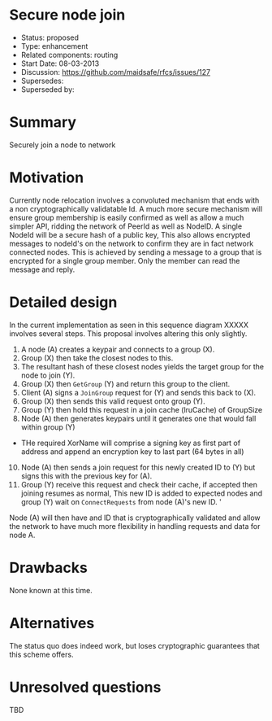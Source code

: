 # Secure node join

- Status: proposed
- Type: enhancement
- Related components: routing
- Start Date: 08-03-2013
- Discussion: https://github.com/maidsafe/rfcs/issues/127
- Supersedes:
- Superseded by:

# Summary

Securely join a node to network

# Motivation

Currently node relocation involves a convoluted mechanism that ends with a non cryptographically
validatable Id. A much more secure mechanism will ensure group membership is easily confirmed as
well as allow a much simpler API, ridding the network of PeerId as well as NodeID. A single NodeId
will be a secure hash of a public key, This also allows encrypted messages to nodeId's on the
network to confirm they are in fact network connected nodes. This is achieved by sending a message
to a group that is encrypted for a single group member. Only the member can read the message and
reply.

# Detailed design


In the current implementation as seen in this sequence diagram XXXXX involves several steps. This
proposal involves altering this only slightly.

1. A node (A) creates a keypair and connects to a group (X).
2. Group (X) then take the closest nodes to this.
3. The resultant hash of these closest nodes yields the target group for the node to join (Y).
4. Group (X) then `GetGroup` (Y) and return this group to the client.
5. Client (A) signs a `JoinGroup` request for (Y) and sends this back to (X).
6. Group (X) then sends this valid request onto group (Y).
7. Group (Y) then hold this request in a join cache (lruCache) of GroupSize
8. Node (A) then generates keypairs until it generates one that would fall within group (Y)
  - THe required XorName will comprise a signing key as first part of address and append an encryption key to last part (64 bytes in all)
10. Node (A) then sends a join request for this newly created ID to (Y) but signs this with the
previous key for (A).
10. Group (Y) receive this request and check their cache, if accepted then joining resumes as
normal, This new ID is added to expected nodes and group (Y) wait on `ConnectRequests` from node
(A)'s new ID. '

Node (A) will then have and ID that is cryptographically validated and allow the network to have
much more flexibility in handling requests and data for node A.


# Drawbacks

None known at this time.

# Alternatives

The status quo does indeed work, but loses cryptographic guarantees that this scheme offers.

# Unresolved questions

TBD
